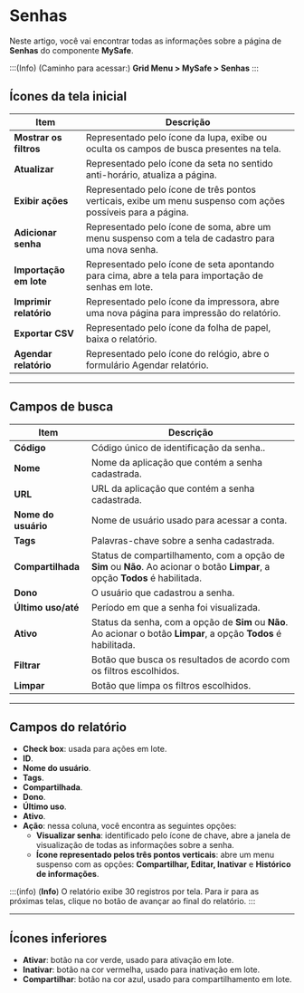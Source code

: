 # Senhas

Neste artigo, você vai encontrar todas as informações sobre a página de **Senhas** do componente **MySafe**.

:::(Info) (Caminho para acessar:)
**Grid Menu > MySafe > Senhas**
:::
## Ícones da tela inicial

|**Item**|**Descrição**|
|---|---|
**Mostrar os filtros**|Representado pelo ícone da lupa, exibe ou oculta os campos de busca presentes na tela.
**Atualizar**|Representado pelo ícone da seta no sentido anti-horário, atualiza a página.
**Exibir ações**|Representado pelo ícone de três pontos verticais, exibe um menu suspenso com ações possíveis para a página.
**Adicionar senha**|Representado pelo ícone de soma, abre um menu suspenso com a tela de cadastro para uma nova senha.
**Importação em lote**|Representado pelo ícone de seta apontando para cima, abre a tela para importação de senhas em lote.
**Imprimir relatório**|Representado pelo ícone da impressora, abre uma nova página para impressão do relatório.
**Exportar CSV**|Representado pelo ícone da folha de papel, baixa o relatório.
**Agendar relatório**|Representado pelo ícone do relógio, abre o formulário Agendar relatório.
***
## Campos de busca

|**Item**|**Descrição**|
|---|---|
**Código**|Código único de identificação da senha..
**Nome**|Nome da aplicação que contém a senha cadastrada.
**URL**|URL da aplicação que contém a senha cadastrada.
**Nome do usuário**|Nome de usuário usado para acessar a conta.
**Tags**|Palavras-chave sobre a senha cadastrada.
**Compartilhada**|Status de compartilhamento, com a opção de **Sim** ou **Não**. Ao acionar o botão **Limpar**, a opção **Todos** é habilitada.
**Dono**|O usuário que cadastrou a senha.
**Último uso/até**|Período em que a senha foi visualizada.
**Ativo**|Status da senha, com a opção de **Sim** ou **Não**. Ao acionar o botão **Limpar**, a opção **Todos** é habilitada.
**Filtrar**|Botão que busca os resultados de acordo com os filtros escolhidos.
**Limpar**|Botão que limpa os filtros escolhidos.
***
## Campos do relatório
* **Check box**: usada para ações em lote.
* **ID**.
* **Nome do usuário**.
* **Tags**.
* **Compartilhada**.
* **Dono**.
* **Último uso**.
* **Ativo**.
* **Ação**: nessa coluna, você encontra as seguintes opções:
    * **Visualizar senha**:  identificado pelo ícone de chave, abre a janela de visualização de todas as informações sobre a senha.
    * **Ícone representado pelos três pontos verticais**: abre um menu suspenso com as opções: **Compartilhar, Editar, Inativar** e **Histórico de informações**.



:::(info) (**Info**)
O relatório exibe 30 registros por tela. Para ir para as próximas telas, clique no botão de avançar ao final do relatório.
:::
***
## Ícones inferiores

* **Ativar**: botão na cor verde, usado para ativação em lote.
* **Inativar**: botão na cor vermelha, usado para inativação em lote.
* **Compartilhar**: botão na cor azul, usado para compartilhamento em lote.